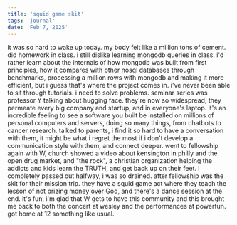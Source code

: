 ```yaml
---
title: 'squid game skit'
tags: 'journal'
date: 'Feb 7, 2025'
---
```


it was so hard to wake up today. my body felt like a million tons of cement. did homework in class. i still dislike learning mongodb queries in class. i'd rather learn about the internals of how mongodb was built from first principles, how it compares with other nosql databases through benchmarks, processing a million rows with mongodb and making it more efficient, but i guess that's where the project comes in. i've never been able to sit through tutorials. i need to solve problems. seminar series was professor Y talking about hugging face. they're now so widespread, they permeate every big company and startup, and in everyone's laptop. it's an incredible feeling to see a software you built be installed on millions of personal computers and servers, doing so many things, from chatbots to cancer research. talked to parents, i find it so hard to have a conversation with them, it might be what i regret the most if i don't develop a communication style with them, and connect deeper. went to fellowship again with W, church showed a video about kensington in philly and the open drug market, and "the rock", a christian organization helping the addicts and kids learn the TRUTH, and get back up on their feet. i completely passed out halfway, i was so drained. after fellowship was the skit for their mission trip. they have a squid game act where they teach the lesson of not prizing money over God, and there's a dance session at the end. it's fun, i'm glad that W gets to have this community and this brought me back to both the concert at wesley and the performances at powerfun. got home at 12 something like usual.
